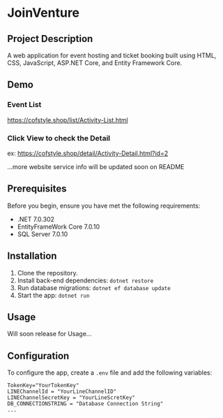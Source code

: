 # JoinVenture

## Project Description

A web application for event hosting and ticket booking built using HTML, CSS, JavaScript, ASP.NET Core, and Entity Framework Core.

## Demo

### Event List

https://cofstyle.shop/list/Activity-List.html

### Click View to check the Detail

ex: https://cofstyle.shop/detail/Activity-Detail.html?id=2

...more website service info will be updated soon on README

## Prerequisites

Before you begin, ensure you have met the following requirements:

- .NET 7.0.302
- EntityFrameWork Core 7.0.10
- SQL Server 7.0.10

## Installation

1. Clone the repository.
2. Install back-end dependencies: `dotnet restore`
3. Run database migrations: `dotnet ef database update`
4. Start the app: `dotnet run`

## Usage

Will soon release for Usage...

## Configuration

To configure the app, create a `.env` file and add the following variables:

```env
TokenKey="YourTokenKey"
LINEChannelId = "YourLineChannelID"
LINEChannelSecretKey = "YourLineScretKey"
DB_CONNECTIONSTRING = "Database Connection String"
...
```
